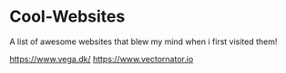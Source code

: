 # Cool-Websites
A list of awesome websites that blew my mind when i first visited them!

https://www.vega.dk/
https://www.vectornator.io
